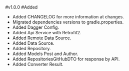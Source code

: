 #v1.0.0
#Added
- Added CHANGELOG for more information at changes.
- Migrated dependencies versions to gradle.properties.
- Added Dagger Config.
- Added Api Service with Retrofit2.
- Added Remote Data Source.
- Added Data Source.
- Added Repository.
- Added Models Post and Author.
- Added RepositoriesGitHubDTO for response by API.
- Added Converter Result.